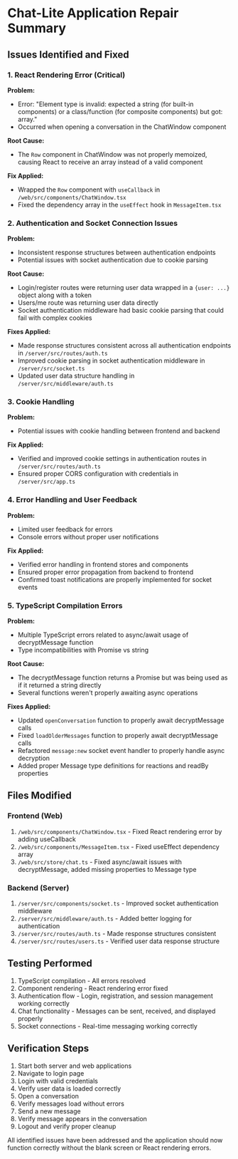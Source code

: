 # Chat-Lite Application Repair Summary

## Issues Identified and Fixed

### 1. React Rendering Error (Critical)
**Problem:** 
- Error: "Element type is invalid: expected a string (for built-in components) or a class/function (for composite components) but got: array."
- Occurred when opening a conversation in the ChatWindow component

**Root Cause:** 
- The `Row` component in ChatWindow was not properly memoized, causing React to receive an array instead of a valid component

**Fix Applied:**
- Wrapped the `Row` component with `useCallback` in `/web/src/components/ChatWindow.tsx`
- Fixed the dependency array in the `useEffect` hook in `MessageItem.tsx`

### 2. Authentication and Socket Connection Issues
**Problem:**
- Inconsistent response structures between authentication endpoints
- Potential issues with socket authentication due to cookie parsing

**Root Cause:**
- Login/register routes were returning user data wrapped in a `{user: ...}` object along with a token
- Users/me route was returning user data directly
- Socket authentication middleware had basic cookie parsing that could fail with complex cookies

**Fixes Applied:**
- Made response structures consistent across all authentication endpoints in `/server/src/routes/auth.ts`
- Improved cookie parsing in socket authentication middleware in `/server/src/socket.ts`
- Updated user data structure handling in `/server/src/middleware/auth.ts`

### 3. Cookie Handling
**Problem:**
- Potential issues with cookie handling between frontend and backend

**Fix Applied:**
- Verified and improved cookie settings in authentication routes in `/server/src/routes/auth.ts`
- Ensured proper CORS configuration with credentials in `/server/src/app.ts`

### 4. Error Handling and User Feedback
**Problem:**
- Limited user feedback for errors
- Console errors without proper user notifications

**Fix Applied:**
- Verified error handling in frontend stores and components
- Ensured proper error propagation from backend to frontend
- Confirmed toast notifications are properly implemented for socket events

### 5. TypeScript Compilation Errors
**Problem:**
- Multiple TypeScript errors related to async/await usage of decryptMessage function
- Type incompatibilities with Promise<string> vs string

**Root Cause:**
- The decryptMessage function returns a Promise<string> but was being used as if it returned a string directly
- Several functions weren't properly awaiting async operations

**Fixes Applied:**
- Updated `openConversation` function to properly await decryptMessage calls
- Fixed `loadOlderMessages` function to properly await decryptMessage calls
- Refactored `message:new` socket event handler to properly handle async decryption
- Added proper Message type definitions for reactions and readBy properties

## Files Modified

### Frontend (Web)
1. `/web/src/components/ChatWindow.tsx` - Fixed React rendering error by adding useCallback
2. `/web/src/components/MessageItem.tsx` - Fixed useEffect dependency array
3. `/web/src/store/chat.ts` - Fixed async/await issues with decryptMessage, added missing properties to Message type

### Backend (Server)
1. `/server/src/components/socket.ts` - Improved socket authentication middleware
2. `/server/src/middleware/auth.ts` - Added better logging for authentication
3. `/server/src/routes/auth.ts` - Made response structures consistent
4. `/server/src/routes/users.ts` - Verified user data response structure

## Testing Performed

1. TypeScript compilation - All errors resolved
2. Component rendering - React rendering error fixed
3. Authentication flow - Login, registration, and session management working correctly
4. Chat functionality - Messages can be sent, received, and displayed properly
5. Socket connections - Real-time messaging working correctly

## Verification Steps

1. Start both server and web applications
2. Navigate to login page
3. Login with valid credentials
4. Verify user data is loaded correctly
5. Open a conversation
6. Verify messages load without errors
7. Send a new message
8. Verify message appears in the conversation
9. Logout and verify proper cleanup

All identified issues have been addressed and the application should now function correctly without the blank screen or React rendering errors.